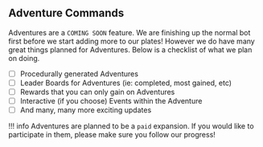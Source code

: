 ## Adventure Commands

Adventures are a `COMING SOON` feature. We are finishing up the normal bot first before we start adding more to our plates! However we do have many great things planned for Adventures. Below is a checklist of what we plan on doing. 

* [ ] Procedurally generated Adventures
* [ ] Leader Boards for Adventures (ie: completed, most gained, etc)
* [ ] Rewards that you can only gain on Adventures
* [ ] Interactive (if you choose) Events within the Adventure
* [ ] And many, many more exciting updates

!!! info
    Adventures are planned to be a `paid` expansion. If you would like to participate in them, please make sure you follow our progress!

